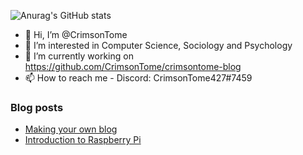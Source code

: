 ![Anurag's GitHub stats](https://github-readme-stats.vercel.app/api?username=crimsontome&show_icons=true&theme=dark)


- 👋 Hi, I’m @CrimsonTome
- 👀 I’m interested in Computer Science, Sociology and Psychology
- 🌱 I’m currently working on <https://github.com/CrimsonTome/crimsontome-blog>
- 📫 How to reach me - Discord: CrimsonTome427#7459

### Blog posts

<!-- BLOG-POST-LIST:START -->
- [Making your own blog](https://crimsontome.netlify.app/posts/making-your-own-blog/)
- [Introduction to Raspberry Pi](https://crimsontome.netlify.app/posts/raspi-intro/)
<!-- BLOG-POST-LIST:END -->
